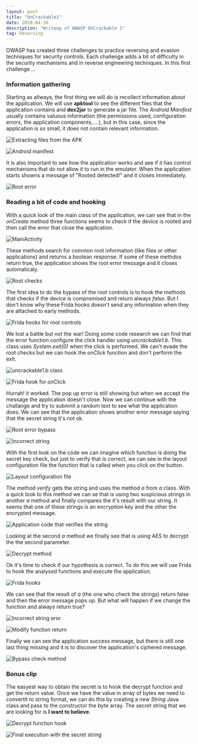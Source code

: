 ```yaml
---
layout: post
title: "UnCrackable1"
date: 2018-04-30 
description: "Writeup of OWASP UnCrackable 1"
tag: Reversing
---   
```


OWASP has created three challenges to practice reversing and evasion techniques for security controls. Each challenge adds a bit of difficulty in the security mechanisms and in reverse engineering techniques. In this first challenge ...

### Information gathering

Starting as allways, the first thing we will do is recollect information about the application. We will use **apktool** to see the different files that the application contains and **dex2jar** to generate a jar file. The *Android Manifest* usually contains valuous information (the permissions used, configuration errors, the application components, ...), but in this case, since the application is so small, it does not contain relevant information.

![](/images/posts/UnCrackable1/img1.png "Extracting files from the APK")

![](/images/posts/UnCrackable1/img2.png "Android manifest")

It is also important to see how the application works and see if it has control mechanisms that do not allow it to run in the emulator. When the application starts showns a message of "Rooted detected!" and it closes immediately.

![](/images/posts/UnCrackable1/img3.png "Root error")

### Reading a bit of code and hooking

With a quick look of the main class of the application, we can see that in the *onCreate* method three functions seems to check if the device is rooted and then call the error that close the application.

![](/images/posts/UnCrackable1/img4.png "MainActivity")

These methods search for common root information (like files or other applications) and returns a boolean response. If some of these methdos return true, the application shows the root error message and it closes automaticaly.

![](/images/posts/UnCrackable1/img5.png "Root checks")

The first idea to do the bypass of the root controls is to hook the methods that checks if the device is compromised and return always *false*. But I don't know why these Frida hooks doesn't send any information when they are attached to early methods.

![](/images/posts/UnCrackable1/img6.png "Frida hooks for root controls")

We lost a battle but not the war! Doing some code research we can find that the error function configure the click handler using *uncrackable1.b*. This class uses *System.exit(0)* when the click is performed. We can't evade the root checks but we can hook the *onClick* function and don't perform the exit. 

![](/images/posts/UnCrackable1/img7.png "uncrackable1.b class")

![](/images/posts/UnCrackable1/img8.png "Frida hook for onClick")

Hurrah! it worked. The pop up error is still showing but when we accept the message the application doesn't close. Now we can continue with the challange and try to submnit a random text to see what the application does. We can see that the application shows another error message saying that the secret string it's not ok.

![](/images/posts/UnCrackable1/img9.png "Root error bypass")

![](/images/posts/UnCrackable1/img10.png "Incorrect string")

With the first look on the code we can imagine which function is doing the secret key check, but just to verify that is correct, we can see in the layout configuration file the function that is called when you click on the button.

![](/images/posts/UnCrackable1/img11.png "Layout configuration file")

The method *verify* gets the string and uses the method *a* from *a* class. With a quick look to this method we can se that is using two suspicious strings in another *a* method and finally compares the it's result with our string. It seems that one of these strings is an encryption key and the other the encrypted message.

![](/images/posts/UnCrackable1/img12.png "Application code that verifies the string")

Looking at the second *a* method we finally see that is using AES to decrypt the the second parameter. 

![](/images/posts/UnCrackable1/img13.png "Decrypt method")

Ok it's time to check if our hypothesis is correct. To do this we will use Frida to hook the analysed functions and execute the application.

![](/images/posts/UnCrackable1/img14.png "Frida hooks")

We can see that the result of *a* (the one who check the strings) return false and then the error message pops up. But what will happen if we change the function and always return true?

![](/images/posts/UnCrackable1/img15.png "Incorrect string eror")

![](/images/posts/UnCrackable1/img16.png "Modify function return")

Finally we can see the application success message, but there is still one last thing missing and it is to discover the application's ciphered message.

![](/images/posts/UnCrackable1/img17.png "Bypass check method")

### Bonus clip

The easyest way to obtain the secret is to hook the decrypt function and get the return value. Once we have the value in array of bytes we need to convertit to string format, we can do this by creating a new *String* Java class and pass to the constructor the byte array. The secret string that we are looking for is **I want to believe**.

![](/images/posts/UnCrackable1/img18.png "Decrypt function hook")

![](/images/posts/UnCrackable1/img19.png "Final execution with the secret string")
